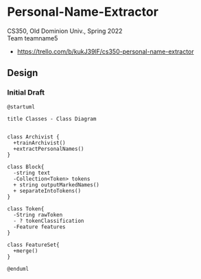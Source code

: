 # Personal-Name-Extractor
CS350, Old Dominion Univ., Spring 2022  
Team teamname5  
* https://trello.com/b/kukJ39lF/cs350-personal-name-extractor

## Design

### Initial Draft

```
@startuml

title Classes - Class Diagram


class Archivist {
  +trainArchivist()
  +extractPersonalNames()
}

class Block{
  -string text
  -Collection<Token> tokens
  + string outputMarkedNames()
  + separateIntoTokens()
}

class Token{
  -String rawToken
  - ? tokenClassification
  -Feature features
}

class FeatureSet{
  +merge() 
}

@enduml
```
